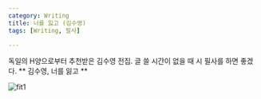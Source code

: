 ```yaml
---
category: Writing
title: 너를 잃고 (김수영)
tags: [Writing, 필사]

---
```


독일의 H양으로부터 추천받은 김수영 전집. 글 쓸 시간이 없을 때 시 필사를 하면 좋겠다.
** 김수영, 너를 잃고 **

![fit1](https://www.dropbox.com/s/iph80cvsgs66k42/%EB%84%88%EB%A5%BC%EC%9E%83%EA%B3%A0.jpg?raw=1)<br>